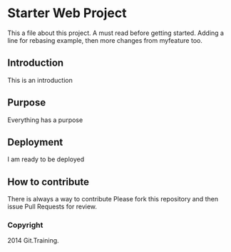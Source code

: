 # Starter Web Project

This a file about this project. A must read before getting started.
Adding a line for rebasing example, then more changes from myfeature too.

## Introduction
This is an introduction

## Purpose
Everything has a purpose

## Deployment
I am ready to be deployed

## How to contribute
There is always a way to contribute
Please fork this repository and then issue Pull Requests for review.

### Copyright

2014 Git.Training.  